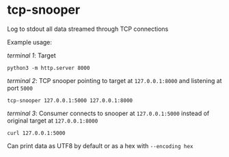 # tcp-snooper

Log to stdout all data streamed through TCP connections

Example usage:

_terminal 1_: Target

```
python3 -m http.server 8000
```

_terminal 2_: TCP snooper pointing to target at `127.0.0.1:8000` and listening at port `5000`

```
tcp-snooper 127.0.0.1:5000 127.0.0.1:8000
```

_terminal 3_: Consumer connects to snooper at `127.0.0.1:5000` instead of original target at `127.0.0.1:8000`

```
curl 127.0.0.1:5000
```

Can print data as UTF8 by default or as a hex with `--encoding hex`
